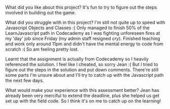 What did you like about this project?
It's fun to try to figure out the steps involved in building out the game.

What did you struggle with in this project?
I'm still not quite up to speed with Javascript Objects and Classes :( 
Only managed to finish 50% of the LearnJavascript path in Codecademy as I was fighting unforeseen fires at my 'day' job since Friday (my admin staff resigned *cry*). 
Finished teaching and work only around 11pm and didn't have the mental energy to code from scratch :(
So am feeling pretty lost.

Learnt that the assignment is actually from Codecademy so I heavily referenced the solution.
I feel like I cheated, so sorry Jean :(
But I tried to figure out the steps in the solution and put down comments.
There're still some parts I'm unsure about and I'll try to catch up with the Javascript path the next few days.


What would make your experience with this assessment better?
Jean has already been very merciful to extend the deadline, plus she helped us get set up with the field code. So I think it's on me to catch up on the learning!
